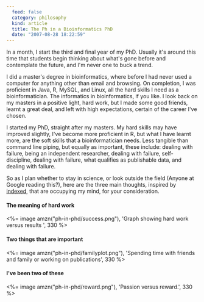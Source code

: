 ```yaml
--- 
  feed: false
  category: philosophy
  kind: article
  title: The Ph in a Bioinformatics PhD
  date: "2007-08-28 18:22:59"
---
```


In a month, I start the third and final year of my PhD. Usually it's around
this time that students begin thinking about what's gone before and
contemplate the future, and I'm never one to buck a trend.

I did a master's degree in bioinformatics, where before I had never used a
computer for anything other than email and browsing. On completion, I was
proficient in Java, R, MySQL, and Linux, all the hard skills I need as a
bioinformatician. The informatics in bioinformatics, if you like. I look back
on my masters in a positive light, hard work, but I made some good friends,
learnt a great deal, and left with high expectations, certain of the career
I've chosen.

I started my PhD, straight after my masters. My hard skills may have improved
slightly, I've become more proficient in R, but what I have learnt more, are
the soft skills that a bioinformatician needs. Less tangible than command line
piping, but equally as important, these include: dealing with failure, being an
independent researcher, dealing with failure, self-discipline, dealing with
failure, what qualifies as publishable data, and dealing with failure.

So as I plan whether to stay in science, or look outside the field (Anyone at
Google reading this?), here are the three main thoughts, inspired by
[indexed][], that are occupying my mind, for your consideration.

#### The meaning of hard work

<%= image amzn("ph-in-phd/success.png"), 'Graph showing hard work versus results ', 330 %>

#### Two things that are important

<%= image amzn("ph-in-phd/familyplot.png"), 'Spending time with friends and family or working on publications', 330 %>

#### I've been two of these

<%= image amzn("ph-in-phd/reward.png"), 'Passion versus reward.', 330  %>

[indexed]: http://thisisindexed.com/
